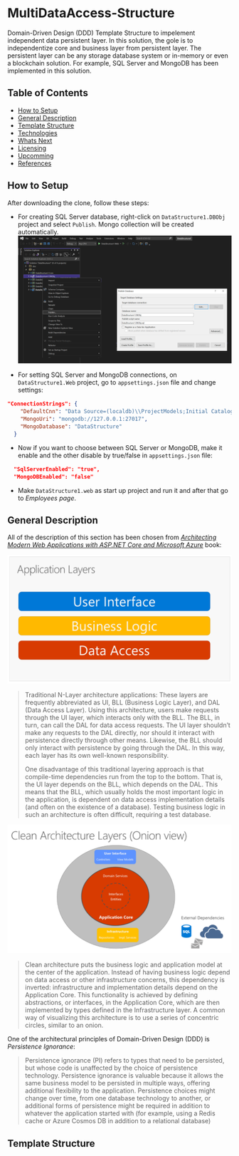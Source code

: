 # MultiDataAccess-Structure
Domain-Driven Design (DDD) Template Structure to impelement independent data persistent layer. 
In this solution, the gole is to independentize core and business layer from persistent layer. 
The persistent layer can be any storage database system or in-memory or even a blockchain solution.
For example, SQL Server and MongoDB has been implemented in this solution.


## Table of Contents
* [How to Setup](#how-to-setup)
* [General Description](#general-description)
* [Template Structure](#template-structure)
* [Technologies](#technologies)
* [Whats Next](#whats-next)
* [Licensing](#licensing)
* [Upcomming](#upcomming)
* [References](#references)


## How to Setup
After downloading the clone, follow these steps:
* For creating SQL Server database, right-click on `DataStructure1.DBObj` project and select `Publish`. Mongo collection will be created automatically.
![public sql server database](./doc/images/01-sqldatabase-publish.png)

* For setting SQL Server and MongoDB connections, on `DataStructure1.Web` project, go to `appsettings.json` file and change settings:

```json
"ConnectionStrings": {
    "DefaultCnn": "Data Source=(localdb)\\ProjectModels;Initial Catalog=dbDataStructure1;Integrated Security=True;Connect Timeout=60;Encrypt=False;TrustServerCertificate=False;ApplicationIntent=ReadWrite;MultiSubnetFailover=False",
    "MongoUri": "mongodb://127.0.0.1:27017",
    "MongoDatabase": "DataStructure"
  }
```

* Now if you want to choose between SQL Server or MongoDB, make it enable and the other disable by true/false in `appsettings.json` file:

```json
  "SqlServerEnabled": "true",
  "MongoDBEnabled": "false"
```

* Make `DataStructure1.web` as start up project and run it and after that go to *Employees page*.

## General Description
All of the description of this section has been chosen from *[Architecting Modern Web Applications with ASP.NET Core and Microsoft Azure](https://docs.microsoft.com/en-us/dotnet/architecture/modern-web-apps-azure/)* book:

![traditional architecture](./doc/images/02-traditional-architecture.png)
> Traditional N-Layer architecture applications:
> These layers are frequently abbreviated as UI, BLL (Business Logic Layer), and DAL (Data Access Layer).
> Using this architecture, users make requests through the UI layer, which interacts only with the BLL.
> The BLL, in turn, can call the DAL for data access requests. The UI layer shouldn’t make any requests to
> the DAL directly, nor should it interact with persistence directly through other means. Likewise, the BLL
> should only interact with persistence by going through the DAL. In this way, each layer has its own
> well-known responsibility.
>
> One disadvantage of this traditional layering approach is that compile-time dependencies run from
> the top to the bottom. That is, the UI layer depends on the BLL, which depends on the DAL. This
> means that the BLL, which usually holds the most important logic in the application, is dependent on
> data access implementation details (and often on the existence of a database). Testing business logic
> in such an architecture is often difficult, requiring a test database.

![clean architecture](./doc/images/03-clean-architecture.png)
> Clean architecture puts the business logic and application model at the center of the application.
> Instead of having business logic depend on data access or other infrastructure concerns, this
> dependency is inverted: infrastructure and implementation details depend on the Application Core.
> This functionality is achieved by defining abstractions, or interfaces, in the Application Core, which are
> then implemented by types defined in the Infrastructure layer. A common way of visualizing this
> architecture is to use a series of concentric circles, similar to an onion.

One of the architectural principles of Domain-Driven Design (DDD) is *Persistence Ignorance*:
> Persistence ignorance (PI) refers to types that need to be persisted, but whose code is unaffected by
> the choice of persistence technology. Persistence ignorance is valuable because it allows the same business model to be
> persisted in multiple ways, offering additional flexibility to the application. Persistence choices might
> change over time, from one database technology to another, or additional forms of persistence might
> be required in addition to whatever the application started with (for example, using a Redis cache or
> Azure Cosmos DB in addition to a relational database)


## Template Structure

